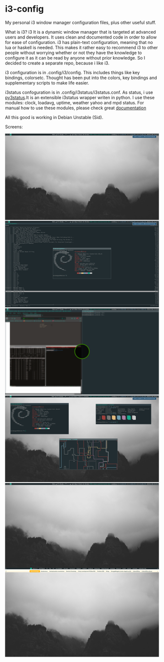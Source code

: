 # i3-config
My personal i3 window manager configuration files, plus other useful stuff.

What is i3? 
i3 It is a dynamic window manager that is targeted at advanced users and developers. It uses clean and documented code in order to allow for ease of configuration. i3 has plain-text configuration, meaning that no lua or haskell is needed. This makes it rather easy to recommend i3 to other people without worrying whether or not they have the knowledge to configure it as it can be read by anyone without prior knowledge.
So I decided to create a separate repo, because i like i3.

i3 configuration is in .config/i3/config. This includes things like key bindings, colorsetc.  Thought has been put into the colors, key bindings and supplementary scripts to make life easier.

i3status confoguration is in .config/i3status/i3status.conf. As status, i use [py3status](https://github.com/ultrabug/py3status).It is an extensible i3status wrapper writen in python. I use these modules: clock, loadavg, uptime, weather yahoo and mpd status. For manual how to use these modules, please check great [documentation](https://py3status.readthedocs.io/en/latest/)

All this good is working in Debian Unstable (Sid).

Screens:

![Screenshot](screen.png?raw=true "Clear")
![Screenshot](screen_1.png?raw=true "Bussy")
![Screenshot](screen_2.png?raw=true "Bussy")
![Screenshot](screen_3.png?raw=true "Rofi_Power")
![Screenshot](screen_4.png?raw=true "Rofi_Power")
![Screenshot](screen_5.png?raw=true "Screen Lock")
